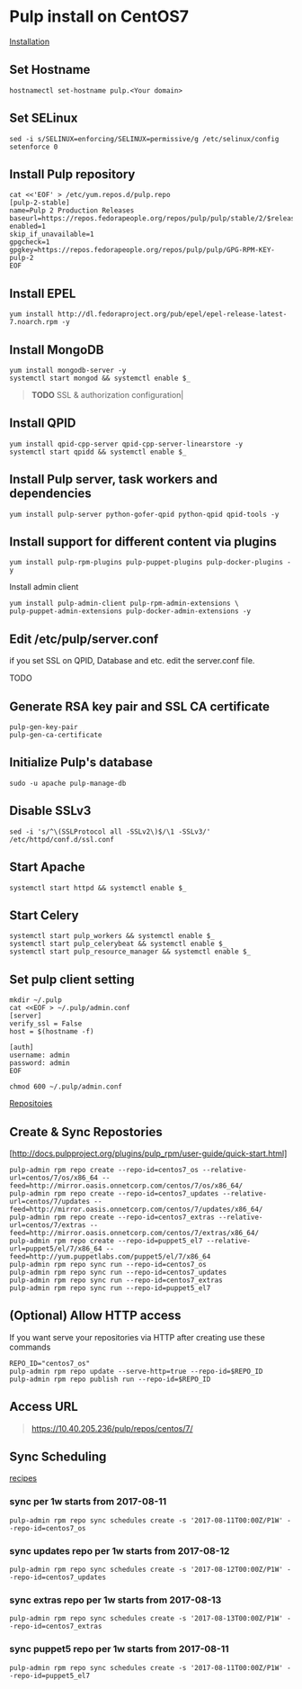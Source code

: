 # Pulp install on CentOS7

[Installation](http://docs.pulpproject.org/user-guide/installation/f23-.html)

## Set Hostname
```
hostnamectl set-hostname pulp.<Your domain>
```

## Set SELinux
```
sed -i s/SELINUX=enforcing/SELINUX=permissive/g /etc/selinux/config
setenforce 0
```

## Install Pulp repository
```
cat <<'EOF' > /etc/yum.repos.d/pulp.repo
[pulp-2-stable]
name=Pulp 2 Production Releases
baseurl=https://repos.fedorapeople.org/repos/pulp/pulp/stable/2/$releasever/$basearch/
enabled=1
skip_if_unavailable=1
gpgcheck=1
gpgkey=https://repos.fedorapeople.org/repos/pulp/pulp/GPG-RPM-KEY-pulp-2
EOF
```

## Install EPEL
```
yum install http://dl.fedoraproject.org/pub/epel/epel-release-latest-7.noarch.rpm -y
```


## Install MongoDB
```
yum install mongodb-server -y
systemctl start mongod && systemctl enable $_
```

> **TODO** SSL & authorization configuration|


## Install QPID
```
yum install qpid-cpp-server qpid-cpp-server-linearstore -y
systemctl start qpidd && systemctl enable $_
```

## Install Pulp server, task workers and dependencies
```
yum install pulp-server python-gofer-qpid python-qpid qpid-tools -y
```

## Install support for different content via plugins
```
yum install pulp-rpm-plugins pulp-puppet-plugins pulp-docker-plugins -y
```

Install admin client
```
yum install pulp-admin-client pulp-rpm-admin-extensions \
pulp-puppet-admin-extensions pulp-docker-admin-extensions -y
```

## Edit /etc/pulp/server.conf 

if you set SSL on QPID, Database and etc. edit the server.conf file.

TODO

## Generate RSA key pair and SSL CA certificate
```
pulp-gen-key-pair
pulp-gen-ca-certificate
```

## Initialize Pulp's database
```
sudo -u apache pulp-manage-db
```

## Disable SSLv3
```
sed -i 's/^\(SSLProtocol all -SSLv2\)$/\1 -SSLv3/' /etc/httpd/conf.d/ssl.conf
```

## Start Apache
```
systemctl start httpd && systemctl enable $_
```

## Start Celery
```
systemctl start pulp_workers && systemctl enable $_
systemctl start pulp_celerybeat && systemctl enable $_
systemctl start pulp_resource_manager && systemctl enable $_
```

## Set pulp client setting
```
mkdir ~/.pulp
cat <<EOF > ~/.pulp/admin.conf 
[server]
verify_ssl = False
host = $(hostname -f)

[auth]
username: admin
password: admin
EOF

chmod 600 ~/.pulp/admin.conf
```
[Repositoies](https://docs.pulpproject.org/user-guide/admin-client/repositories.html)
## Create & Sync Repostories 
[http://docs.pulpproject.org/plugins/pulp_rpm/user-guide/quick-start.html]

```
pulp-admin rpm repo create --repo-id=centos7_os --relative-url=centos/7/os/x86_64 --feed=http://mirror.oasis.onnetcorp.com/centos/7/os/x86_64/
pulp-admin rpm repo create --repo-id=centos7_updates --relative-url=centos/7/updates --feed=http://mirror.oasis.onnetcorp.com/centos/7/updates/x86_64/
pulp-admin rpm repo create --repo-id=centos7_extras --relative-url=centos/7/extras --feed=http://mirror.oasis.onnetcorp.com/centos/7/extras/x86_64/
pulp-admin rpm repo create --repo-id=puppet5_el7 --relative-url=puppet5/el/7/x86_64 --feed=http://yum.puppetlabs.com/puppet5/el/7/x86_64
pulp-admin rpm repo sync run --repo-id=centos7_os
pulp-admin rpm repo sync run --repo-id=centos7_updates
pulp-admin rpm repo sync run --repo-id=centos7_extras
pulp-admin rpm repo sync run --repo-id=puppet5_el7
```
## (Optional) Allow HTTP access
If you want serve your repositories via HTTP after creating use these commands
```
REPO_ID="centos7_os"
pulp-admin rpm repo update --serve-http=true --repo-id=$REPO_ID
pulp-admin rpm repo publish run --repo-id=$REPO_ID

```
## Access URL
> https://10.40.205.236/pulp/repos/centos/7/

## Sync Scheduling

[recipes](http://docs.pulpproject.org/plugins/pulp_rpm/user-guide/recipes.html)

### sync per 1w starts from 2017-08-11
```
pulp-admin rpm repo sync schedules create -s '2017-08-11T00:00Z/P1W' --repo-id=centos7_os 
```
### sync updates repo per 1w starts from 2017-08-12
```
pulp-admin rpm repo sync schedules create -s '2017-08-12T00:00Z/P1W' --repo-id=centos7_updates 
```
### sync extras repo per 1w starts from 2017-08-13
```
pulp-admin rpm repo sync schedules create -s '2017-08-13T00:00Z/P1W' --repo-id=centos7_extras 
```
### sync puppet5 repo per 1w starts from 2017-08-11
```
pulp-admin rpm repo sync schedules create -s '2017-08-11T00:00Z/P1W' --repo-id=puppet5_el7
```

